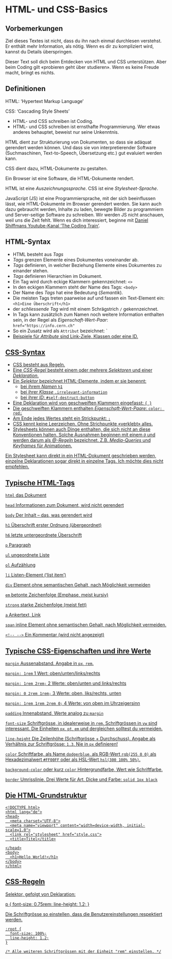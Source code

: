 # HTML- und CSS-Basics

## Vorbemerkungen

Ziel dieses Textes ist nicht, dass du ihn nach einmal durchlesen verstehst. Er enthält mehr Information, als nötig. Wenn es dir zu kompliziert wird, kannst du Details überspringen.

Dieser Text soll dich beim Entdecken von HTML und CSS unterstützen. Aber beim Coding gilt «probieren geht über studieren». Wenn es keine Freude macht, bringt es nichts.

## Definitionen

HTML: ‘Hypertext Markup Language’

CSS: ‘Cascading Style Sheets’

- HTML- und CSS schreiben ist Coding.
- HTML- und CSS schreiben ist ernsthafte Programmierung. Wer etwas anderes behauptet, beweist nur seine Unkenntnis.

HTML dient zur Strukturierung von Dokumenten, so dass sie adäquat gerendert werden können. Und dass sie von interpretierender Software (Suchmaschinen, Text-to-Speech, Übersetzung etc.) gut evaluiert werden kann.

CSS dient dazu, HTML-Dokumente zu gestalten.

Ein Browser ist eine Software, die HTML-Dokumente rendert.

HTML ist eine *Auszeichnungssprache*. CSS ist eine *Stylesheet-Sprache*.

JavaScript (JS) ist eine Programmiersprache, mit der sich beeinflussen lässt, wie HTML-Dokumente im Browser gerendert werden. Sie kann auch dazu gebraucht werden, Inhalte zu laden, bewegte Bilder zu programmiern und Server-seitige Software zu schreiben. Wir werden JS nicht anschauen, weil uns die Zeit fehlt. Wenn es dich interessiert, beginne mit [Daniel Shiffmans Youtube-Kanal ‘The Coding Train’](https://www.youtube.com/c/TheCodingTrain).

## HTML-Syntax

- HTML besteht aus *Tags*
- *Tags* grenzen Elemente eines Dokumentes voneinander ab.
- *Tags* definieren, in welcher Beziehung Elemente eines Dokumentes zu einander stehen.
- *Tags* definieren Hierarchien im Dokument.
- Ein Tag wird durch eckige Klammern gekennzeichnet: `<>`
- In den eckigen Klammern steht der Name des Tags: `<body>`
- Der Name des *Tags* hat eine Bedeutung (*Semantik*).
- Die meisten Tags treten paarweise auf und fassen ein Text-Element ein: `<h1>Eine Überschrift</h1>`
- der *schliessende Tag* wird mit einem Schrägstrich `/` gekennzeichnet.
- In Tags kann zusätzlich zum Namen noch weitere Information enthalten sein, in der Regel als *Eigenschaft-Wert-Paar*: `href="https://info.cern.ch"`
- So ein Zusatz wird als `Attribut` bezeichnet: `<a href="https://info.cern.ch">
- Beispiele für *Attribute* sind Link-Ziele, Klassen oder eine ID.

## CSS-Syntax

- CSS besteht aus Regeln.
- Eine *CSS-Regel* besteht einem oder mehrere *Selektoren* und einer *Deklaration*.
- Ein *Selektor* bezeichnet HTML-Elemente, indem er sie benennt:
  - bei ihrem *Namen* `h1`
  - bei ihrer *Klasse* `.irrelevant-information`
  - bei ihrer *ID*: `#self-destruct-button`
- Eine Deklaration wird von geschweiften Klammern eingefasst: `{ }`
- Die geschweiften Klammern enthalten *Eigenschaft-Wert-Paare*: `color: red;`
- Am Ende jedes Wertes steht ein Strickpunkt: `;`
- CSS kennt keine Leerzeichen. Ohne Strichpunkte «verklebt» alles.
- Stylesheets können auch Dinge enthalten, die sich nicht an diese Konventionen halten. Solche Ausnahmen beginnen mit einem `@` und werden darum als *@-Regeln* bezeichnet. Z.B. *Media-Queries* und *Keyframes* für Animationen.

Ein Stylesheet kann direkt in ein HTML-Dokument geschrieben werden, einzelne Deklarationen sogar direkt in einzelne Tags. Ich möchte dies nicht empfehlen.

## Typische HTML-Tags

`html` das Dokument

`head` Informationen zum Dokument, wird nicht gerendert

`body` Der Inhalt – das, was gerendert wird

`h1` Überschrift erster Ordnung (übergeordnet)

`h6` letzte untergeordnete Überschrift

`p` Paragraph

`ul` ungeordnete Liste

`ol` Aufzählung

`li` Listen-Element (‘list item’)

`div` Element ohne semantischen Gehalt, nach Möglichkeit vermeiden

`em` betonte Zeichenfolge (Emphase, meist kursiv)

`strong` starke Zeichenfolge (meist fett)

`a` Ankertext, Link

`span` inline Element ohne semantischen Gehalt, nach Möglichkeit vermeiden.

`<!-- -->` Ein Kommentar (wird nicht angezeigt)

## Typische CSS-Eigenschaften und ihre Werte

`margin` Aussenabstand. Angabe in `px`, `rem`.

`margin: 1rem` 1 Wert: oben/unten/links/rechts

`margin: 1rem 2rem;` 2 Werte: oben/unten und links/rechts

`margin: 0 2rem 1rem;` 3 Werte: oben, liks/rechts, unten

`margin: 1rem 1rem 2rem 0;` 4 Werte: von oben im Uhrzeigersinn

`padding` Innenabstand, Werte analog zu `margin`

`font-size` Schriftgrösse, in idealerweise in `rem`. Schriftgrössen in `vw` sind interessant. Die Einheiten `px`, `pt`, `em` und dergleichen solltest du vermeiden.

`line-height` Die Zeilenhöhe (Schriftgrösse + Durchschuss). Angabe als Verhältnis zur Schriftgrösse: `1.3`. Nie in `px` definieren!

`color` Schriftfarbe, als Name `dodgerblue`, als RGB-Wert `rgb(255 0 0)` als Hexadezimalwert `#FF00FF` oder als HSL-Wert `hsl(300 100% 50%)`.

`background-color` oder kurz `color` Hintergrundfarbe, Wert wie Schriftfarbe.

`border` Umrisslinie. Drei Werte für Art, Dicke und Farbe: `solid 1px black`

## Die HTML-Grundstruktur

```
<!DOCTYPE html>
<html lang="de">
<head>
  <meta charset="UTF-8">
  <meta name="viewport" content="width=device-width, initial-scale=1.0">
  <link rel="stylesheet" href="style.css">
  <title>Titel</title>

</head>
<body>
  <h1>Hello World!</h1>
</body>
</html>
```

##  CSS-Regeln

Selektor, gefolgt von Deklaration:

p {
  font-size: 0.75rem;
  line-height: 1.2;
}

Die Schriftgrösse so einstellen, dass die Benutzereinstellungen respektiert werden.

```
:root {
  font-size: 100%;
  line-height: 1.2;
}

/* Alle weiteren Schriftgrössen mit der Einheit "rem" einstellen. */
```


